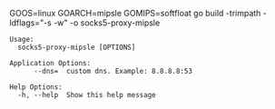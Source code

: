 GOOS=linux GOARCH=mipsle GOMIPS=softfloat go build -trimpath -ldflags="-s -w" -o socks5-proxy-mipsle

```
Usage:
  socks5-proxy-mipsle [OPTIONS]

Application Options:
      --dns=  custom dns. Example: 8.8.8.8:53

Help Options:
  -h, --help  Show this help message
```